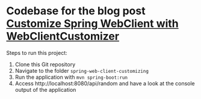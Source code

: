 # Codebase for the blog post [Customize Spring WebClient with WebClientCustomizer](https://rieckpil.de/customize-spring-webclient-with-webclientcustomizer/)

Steps to run this project:

1. Clone this Git repository
2. Navigate to the folder `spring-web-client-customizing`
3. Run the application with `mvn spring-boot:run`
4. Access http://localhost:8080/api/random and have a look at the console output of the application